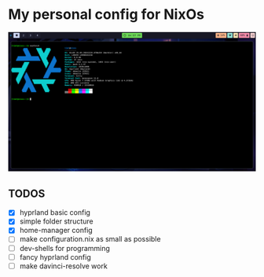 # My personal config for NixOs 

![screenshot of system](/images/hyprland-screen.png)


## TODOS

* [x] hyprland basic config
* [x] simple folder structure
* [x] home-manager config
* [ ] make configuration.nix as small as possible
* [ ] dev-shells for programming
* [ ] fancy hyprland config
* [ ] make davinci-resolve work
